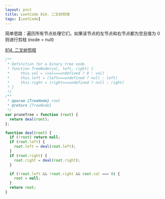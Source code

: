 ```yaml
---
layout: post
title: LeetCode 814. 二叉树剪枝
tags: [LeetCode]
---
```


简单思路：遍历所有节点处理它们，如果该节点的左节点和右节点都为空且值为 0 则进行剪枝 (node = null)

[814. 二叉树剪枝](https://leetcode-cn.com/problems/binary-tree-pruning/)

```js
/**
 * Definition for a binary tree node.
 * function TreeNode(val, left, right) {
 *     this.val = (val===undefined ? 0 : val)
 *     this.left = (left===undefined ? null : left)
 *     this.right = (right===undefined ? null : right)
 * }
 */
/**
 * @param {TreeNode} root
 * @return {TreeNode}
 */
var pruneTree = function (root) {
  return deal(root);
};

function deal(root) {
  if (!root) return null;
  if (root.left) {
    root.left = deal(root.left);
  }
  if (root.right) {
    root.right = deal(root.right);
  }

  if (!root.left && !root.right && root.val === 0) {
    root = null;
  }
  return root;
}
```
